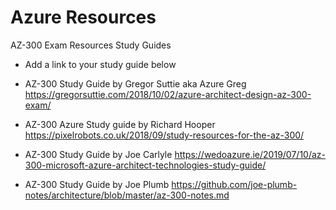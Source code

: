 # Azure Resources
AZ-300 Exam Resources Study Guides

* Add a link to your study guide below 

* AZ-300 Study Guide by Gregor Suttie aka Azure Greg
https://gregorsuttie.com/2018/10/02/azure-architect-design-az-300-exam/

* AZ-300 Azure Study guide by Richard Hooper
https://pixelrobots.co.uk/2018/09/study-resources-for-the-az-300/

* AZ-300 Study Guide by Joe Carlyle 
https://wedoazure.ie/2019/07/10/az-300-microsoft-azure-architect-technologies-study-guide/

* AZ-300 Study Guide by Joe Plumb
https://github.com/joe-plumb-notes/architecture/blob/master/az-300-notes.md
